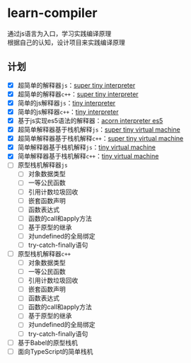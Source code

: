 # learn-compiler
通过js语言为入口，学习实践编译原理<br/>
根据自己的认知，设计项目来实践编译原理
## 计划
- [x] 超简单的解释器`js`：[super tiny interpreter](./super-tiny-interpreter)
- [x] 超简单的解释器`c++`：[super tiny interpreter](./cpp-super-tiny-interpreter)
- [x] 简单的js解释器`js`：[tiny interpreter](./tiny-interpreter)
- [x] 简单的js解释器`c++`：[tiny interpreter](./cpp-tiny-interpreter)
- [x] 基于js实现es5语法的解释器：[acorn interpreter es5](./acorn-interpreter-es5)
- [x] 超简单解释器基于栈机解释`js`：[super tiny virtual machine](./super-tiny-virtual-machine)
- [x] 超简单解释器基于栈机解释`c++`：[super tiny virtual machine](./cpp-super-tiny-virtual-machine)
- [x] 简单解释器基于栈机解释`js`：[tiny virtual machine](./tiny-virtual-machine)
- [x] 简单解释器基于栈机解释`c++`：[tiny virtual machine](./cpp-tiny-virtual-machine)
- [ ] 原型栈机解释器`js`
    - [ ] 对象数据类型
    - [ ] 一等公民函数
    - [ ] 引用计数垃圾回收
    - [ ] 嵌套函数声明
    - [ ] 函数表达式
    - [ ] 函数的call和apply方法
    - [ ] 基于原型的继承
    - [ ] 对undefined的全局绑定
    - [ ] try-catch-finally语句
- [ ] 原型栈机解释器`c++`
    - [ ] 对象数据类型
    - [ ] 一等公民函数
    - [ ] 引用计数垃圾回收
    - [ ] 嵌套函数声明
    - [ ] 函数表达式
    - [ ] 函数的call和apply方法
    - [ ] 基于原型的继承
    - [ ] 对undefined的全局绑定
    - [ ] try-catch-finally语句
- [ ] 基于Babel的原型栈机
- [ ] 面向TypeScript的简单栈机